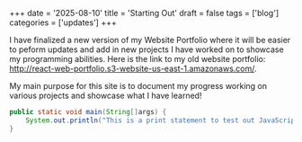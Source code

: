 +++
date = '2025-08-10'
title = 'Starting Out'
draft = false
tags = ['blog']
categories = ['updates']
+++

I have finalized a new version of my Website Portfolio where it will be easier to peform updates and add in new projects I have worked on to showcase my programming abilities. Here is the link to my old website portfolio: http://react-web-portfolio.s3-website-us-east-1.amazonaws.com/.

My main purpose for this site is to document my progress working on various projects and showcase what I have learned! 

```java
public static void main(String[]args) {
    System.out.println("This is a print statement to test out JavaScript.");
}
```